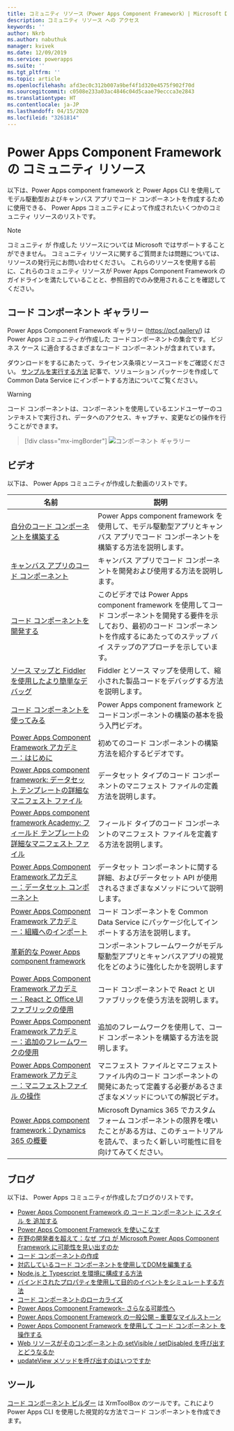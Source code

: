 ```yaml
---
title: コミュニティ リソース（Power Apps Component Framework）| Microsoft Docs
description: コミュニティ リソース への アクセス
keywords: ''
author: Nkrb
ms.author: nabuthuk
manager: kvivek
ms.date: 12/09/2019
ms.service: powerapps
ms.suite: ''
ms.tgt_pltfrm: ''
ms.topic: article
ms.openlocfilehash: afd3ec0c312b007a9bef4f1d320e4575f902f70d
ms.sourcegitcommit: c0508e233a03ac4846c04d5caae79eccca3e2843
ms.translationtype: HT
ms.contentlocale: ja-JP
ms.lasthandoff: 04/15/2020
ms.locfileid: "3261814"
---
```

# <a name="community-resources-for-power-apps-component-framework"></a>Power Apps Component Framework の コミュニティ リソース

以下は、Power Apps component framework と Power Apps CLI を使用してモデル駆動型およびキャンバス アプリでコード コンポーネントを作成するために使用できる、 Power Apps  コミュニティによって作成されたいくつかのコミュニティ リソースのリストです。 

> [!NOTE]            
> コミュニティ が 作成した リソースについては Microsoft ではサポートすることができません。 コミュニティ リソースに関するご質問または問題については、リソースの発行元にお問い合わせください。 これらのリソースを使用する前に、これらのコミュニティ リソースが Power Apps Component Framework の ガイドラインを満たしていることと、参照目的でのみ使用されることを確認してください。 

## <a name="code-components-gallery"></a>コード コンポーネント ギャラリー

Power Apps Component Framework ギャラリー (<https://pcf.gallery/>) は Power Apps コミュニティが作成した コードコンポーネントの集合です。 ビジネス ケース に適合するさまざまなコード コンポーネントが含まれています。 

ダウンロードをするにあたって、ライセンス条項とソースコードをご確認ください。 [サンプルを実行する方法](use-sample-components.md) 記事で、ソリューション パッケージを作成して Common Data Service にインポートする方法についてご覧ください。

> [!WARNING]
> コード コンポーネントは、コンポーネントを使用しているエンドユーザーのコンテキストで実行され、データへのアクセス、キャプチャ、変更などの操作を行うことができます。 

> [!div class="mx-imgBorder"]
> ![コンポーネント ギャラリー](media/pcf-gallery.PNG "コンポーネント ギャラリー")

## <a name="videos"></a>ビデオ        

以下は、 Power Apps コミュニティが作成した動画のリストです。

|名前|説明|
|------|-------|
|[自分のコード コンポーネントを構築する](https://www.youtube.com/watch?v=S3Z_IUf1ncg)| Power Apps component framework を使用して、モデル駆動型アプリとキャンバス アプリでコード コンポーネントを構築する方法を説明します。| 
|[キャンバス アプリのコード コンポーネント](https://www.youtube.com/watch?v=bMSCkcb4xAQ&feature=emb_logo)| キャンバス アプリでコード コンポーネントを開発および使用する方法を説明します。|
|[コード コンポーネントを開発する](https://www.youtube.com/watch?v=FxWF-LCCB4g&feature=youtu.be)| このビデオでは Power Apps component framework を使用してコード コンポーネントを開発する要件を示しており、最初のコード コンポーネントを作成するにあたってのステップ バイ ステップのアプローチを示しています。|
|[ソース マップと Fiddler を使用したより簡単なデバッグ](https://www.youtube.com/watch?v=Ov-m5FBUj9g&feature=youtu.be)|Fiddler とソース マップを使用して、縮小された製品コードをデバッグする方法を説明します。|
|[コード コンポーネントを使ってみる](https://www.youtube.com/watch?v=ylhVZUlGgQw)| Power Apps component framework とコードコンポーネントの構築の基本を扱う入門ビデオ。|
|[Power Apps Component Framework アカデミー：はじめに](https://www.youtube.com/watch?v=YJ9hrKxAhTU)| 初めてのコード コンポーネントの構築方法を紹介するビデオです。|
|[Power Apps component framework: データセット テンプレートの詳細なマニフェスト ファイル](https://www.youtube.com/watch?v=TsTrYaOGaGo&feature=youtu.be)| データセット タイプのコード コンポーネントのマニフェスト ファイルの定義方法を説明します。|
|[Power Apps component framework Academy: フィールド テンプレートの詳細なマニフェスト ファイル](https://www.youtube.com/watch?time_continue=522&v=w40zqSsYEy0)| フィールド タイプのコード コンポーネントのマニフェスト ファイルを定義する方法を説明します。|
|[Power Apps Component Framework アカデミー：データセット コンポーネント](https://www.youtube.com/watch?v=OEiM97nTD0w)| データセット コンポーネントに関する詳細、およびデータセット API が使用されるさまざまなメソッドについて説明します。|
|[Power Apps Component Framework アカデミー：組織へのインポート](https://www.youtube.com/watch?v=2uO2L2xTPkc)| コード コンポーネントを Common Data Service にパッケージ化してインポートする方法を説明します。|
|[革新的な Power Apps component framework](https://youtu.be/_SjEQ-7LK_Q)|コンポーネントフレームワークがモデル駆動型アプリとキャンバスアプリの視覚化をどのように強化したかを説明します|
|[Power Apps Component Framework アカデミー：React と Office UI ファブリックの使用](https://www.youtube.com/watch?v=e7JNgGlI3nE)| コード コンポーネントで React と UI ファブリックを使う方法を説明します。|
|[Power Apps Component Framework アカデミー：追加のフレームワークの使用](https://www.youtube.com/watch?v=cOPyyDdsEjQ)| 追加のフレームワークを使用して、コード コンポーネントを構築する方法を説明します。|
[Power Apps Component Framework アカデミー：マニフェストファイル の操作](https://www.youtube.com/watch?v=qbSpDVTxt7U&t=5s)| マニフェスト ファイルとマニフェスト ファイル内のコード コンポーネントの開発にあたって定義する必要があるさまざまなメソッドについての解説ビデオ。|
|[Power Apps component framework：Dynamics 365 の概要](https://youtu.be/3LnPaKtfKhw)|Microsoft Dynamics 365 でカスタム フォーム コンポーネントの限界を嘆いたことがある方は、このチュートリアルを読んで、まったく新しい可能性に目を向けてみてください。|

## <a name="blogs"></a>ブログ

以下は、 Power Apps コミュニティが作成したブログのリストです。

- [Power Apps Component Framework の コード コンポーネント に スタイル を 追加する](https://nishantrana.me/2019/06/06/how-to-add-style-to-custom-component-in-powerapps-component-framework/)
- [Power Apps Component Framework を使いこなす](https://www.itaintboring.com/dynamics-crm/beyond-the-powerapps-component-framework)
- [在野の開発者を超えて：なぜ プロ が Microsoft Power Apps Component Framework に可能性を見い出すのか](https://msdynamicsworld.com/story/beyond-citizen-developer-why-pros-see-promise-microsofts-powerapps-component-framework)
- [コード コンポーネントの作成](https://debajmecrm.com/2019/04/26/in-depth-end-end-walkthrough-develop-your-custom-controls-using-power-apps-component-framework-and-use-it-on-your-crm-interface/)
- [対応しているコード コンポーネントを使用してDOMを編集する](https://www.magnetismsolutions.com/blog/adammurchison/2019/05/29/editing-the-dom-with-supported-dynamics-365-custom-controls)
- [Node.js と Typescript を環境に構成する方法](https://capuanodanilo.com/2019/06/11/how-to-configure-node-js-and-typescript-into-your-environment-to-develop-powerapps-component-frameworks-pcf)
- [バインドされたプロパティを使用して目的のイベントをシミュレートする方法](https://technomancy.com.au/2020/03/27/how-to-handle-events-and-reset-component-in-pcf/)
- [コード コンポーネントのローカライズ](https://dynamicsninja.blog/2020/01/21/pcf-localization)
- [Power Apps Component Framework– さらなる可能性へ](https://stevemordue.com/powerapps-component-framework-frosting-on-the-cake/)
- [Power Apps Component Framework の一般公開 – 重要なマイルストーン](https://crmindian.com/2019/04/24/public-availability-of-powerapps-component-framework-an-important-milestone-for-powerapps-and-d365/)
- [ Power Apps Component Framework を使用して コード コンポーネント を操作する](https://powermaverick.dev/2019/05/18/create-custom-controls-using-powerapp-component-framework)
- [Web リソースがそのコンポーネントの setVisible / setDisabled を呼び出すとどうなるか](https://www.itaintboring.com/dynamics-crm/pcf-components-and-setvisible-setdisabled)
- [updateView メソッドを呼び出すのはいつですか](https://dianabirkelbach.wordpress.com/2020/03/29/pcf-when-is-updateview-called)

## <a name="tools"></a>ツール

[コード コンポーネント ビルダー](https://www.xrmtoolbox.com/plugins/Maverick.PCF.Builder/) は XrmToolBox のツールです。これにより Power Apps CLI を使用した視覚的な方法でコード コンポーネントを作成できます。
